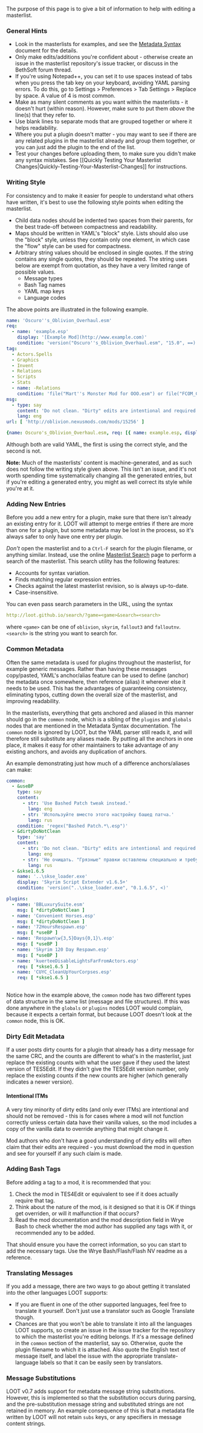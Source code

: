 The purpose of this page is to give a bit of information to help with editing a masterlist.

### General Hints

* Look in the masterlists for examples, and see the [Metadata Syntax](http://loot.github.io/docs/dev/LOOT%20Metadata%20Syntax.html) document for the details.
* Only make edits/additions you're confident about - otherwise create an issue in the masterlist repository's issue tracker, or discuss in the BethSoft forum thread.
* If you're using Notepad++, you can set it to use spaces instead of tabs when you press the tab key on your keyboard, avoiding YAML parsing errors. To do this, go to Settings > Preferences > Tab Settings > Replace by space. A value of 4 is most common.
* Make as many silent comments as you want within the masterlists - it doesn't hurt (within reason). However, make sure to put them *above* the line(s) that they refer to.
* Use blank lines to separate mods that are grouped together or where it helps readability.
* Where you put a plugin doesn't matter - you may want to see if there are any related plugins in the masterlist already and group them together, or you can just add the plugin to the end of the list.
* Test your changes before uploading them, to make sure you didn't make any syntax mistakes. See [[Quickly Testing Your Masterlist Changes|Quickly-Testing-Your-Masterlist-Changes]] for instructions.

### Writing Style

For consistency and to make it easier for people to understand what others have written, it's best to use the following style points when editing the masterlist.

* Child data nodes should be indented two spaces from their parents, for the best trade-off between compactness and readability.
* Maps should be written in YAML's "block" style. Lists should also use the "block" style, unless they contain only one element, in which case the "flow" style can be used for compactness.
* Arbitrary string values should be enclosed in single quotes. If the string contains any single quotes, they should be repeated. The string uses below are exempt from quotation, as they have a very limited range of possible values.
  * Message types
  * Bash Tag names
  * YAML map keys
  * Language codes

The above points are illustrated in the following example.

```yaml
name: 'Oscuro''s_Oblivion_Overhaul.esm'
req:
  - name: 'example.esp'
    display: '[Example Mod](http://www.example.com)'
    condition: 'version("Oscuro''s_Oblivion_Overhaul.esm", "15.0", ==)'
tag:
  - Actors.Spells
  - Graphics
  - Invent
  - Relations
  - Scripts
  - Stats
  - name: -Relations
    condition: 'file("Mart''s Monster Mod for OOO.esm") or file("FCOM_Convergence.esm")'
msg:
  - type: say
    content: 'Do not clean. "Dirty" edits are intentional and required for the mod to function.'
    lang: eng
url: [ 'http://oblivion.nexusmods.com/mods/15256' ]
```
```yaml
{name: Oscuro's_Oblivion_Overhaul.esm, req: [{ name: example.esp, display: '[Example Mod](http://www.example.com)', condition: 'version("Oscuro''s_Oblivion_Overhaul.esm", "15.0", ==)' }], tag: [ Actors.Spells, Graphics, Invent, Relations, Scripts, Stats, { name: -Relations, condition: file("Mart's Monster Mod for OOO.esm") or file("FCOM_Convergence.esm") }], msg: [{ type: say, content: Do not clean. "Dirty" edits are intentional and required for the mod to function., lang: eng }], url: [ http://oblivion.nexusmods.com/mods/15256 ]}
```
Although both are valid YAML, the first is using the correct style, and the second is not.

**Note:** Much of the masterlists' content is machine-generated, and as such does not follow the writing style given above. This isn't an issue, and it's not worth spending time systematically changing all the generated entries, but if you're editing a generated entry, you might as well correct its style while you're at it.

### Adding New Entries

Before you add a new entry for a plugin, make sure that there isn't already an existing entry for it. LOOT will attempt to merge entries if there are more than one for a plugin, but some metadata may be lost in the process, so it's always safer to only have one entry per plugin. 

*Don't* open the masterlist and to a `Ctrl-F` search for the plugin filename, or anything similar. Instead, use the online [Masterlist Search](http://loot.github.io/search/) page to perform a search of the masterlist. This search utility has the following features:

* Accounts for syntax variation.
* Finds matching regular expression entries.
* Checks against the latest masterlist revision, so is always up-to-date.
* Case-insensitive.

You can even pass search parameters in the URL, using the syntax

```yaml
http://loot.github.io/search/?game=<game>&search=<search>
```

where `<game>` can be one of `oblivion`, `skyrim`, `fallout3` and `falloutnv`. `<search>` is the string you want to search for.

### Common Metadata

Often the same metadata is used for plugins throughout the masterlist, for example generic messages. Rather than having these messages copy/pasted, YAML's anchor/alias feature can be used to define (anchor) the metadata once somewhere, then reference (alias) it wherever else it needs to be used. This has the advantages of guaranteeing consistency, eliminating typos, cutting down the overall size of the masterlist, and improving readability.

In the masterlists, everything that gets anchored and aliased in this manner should go in the `common` node, which is a sibling of the `plugins` and `globals` nodes that are mentioned in the Metadata Syntax documentation. The `common` node is ignored by LOOT, but the YAML parser still reads it, and will therefore still substitute any aliases made. By putting all the anchors in one place, it makes it easy for other maintainers to take advantage of any existing anchors, and avoids any duplication of anchors.

An example demonstrating just how much of a difference anchors/aliases can make:

```yaml
common:
  - &useBP
    type: say
    content:
      - str: 'Use Bashed Patch tweak instead.'
        lang: eng
      - str: 'Используйте вместо этого настройку башед патча.'
        lang: rus
    condition: 'regex("Bashed Patch.*\.esp")'
  - &dirtyDoNotClean
    type: 'say'
    content:
      - str: 'Do not clean. "Dirty" edits are intentional and required for the mod to function.'
        lang: eng
      - str: 'Не очищать. "Грязные" правки оставлены специально и требуются для функционирования мода.'
        lang: rus
  - &skse1.6.5
    name: '..\skse_loader.exe'
    display: 'Skyrim Script Extender v1.6.5+'
    condition: 'version("..\skse_loader.exe", "0.1.6.5", <)'

plugins:
  - name: 'BBLuxurySuite.esm'
    msg: [ *dirtyDoNotClean ]
  - name: 'Convenient Horses.esp'
    msg: [ *dirtyDoNotClean ]
  - name: '72HoursRespawn.esp'
    msg: [ *useBP ]
  - name: 'Respawn\w{3,5}Days{0,1}\.esp'
    msg: [ *useBP ]
  - name: 'Skyrim 120 Day Respawn.esp'
    msg: [ *useBP ]
  - name: 'kuerteeDisableLightsFarFromActors.esp'
    req: [ *skse1.6.5 ]
  - name: 'CUYC_CleanUpYourCorpses.esp'
    req: [ *skse1.6.5 ]
   
```

Notice how in the example above, the `common` node has two different types of data structure in the same list (message and file structures). If this was done anywhere in the `globals` or `plugins` nodes LOOT would complain, because it expects a certain format, but because LOOT doesn't look at the `common` node, this is OK.

### Dirty Edit Metadata

If a user posts dirty counts for a plugin that already has a dirty message for the same CRC, and the counts are different to what's in the masterlist, just replace the existing counts with what the user gave if they used the latest version of TES5Edit. If they didn't give the TES5Edit version number, only replace the existing counts if the new counts are higher (which generally indicates a newer version).

#### Intentional ITMs

A very tiny minority of dirty edits (and only ever ITMs) are intentional and should not be removed - this is for cases where a mod will not function correctly unless certain data have their vanilla values, so the mod includes a copy of the vanilla data to override anything that might change it.

Mod authors who don't have a good understanding of dirty edits will often claim that their edits are required - you must download the mod in question and see for yourself if any such claim is made.

### Adding Bash Tags

Before adding a tag to a mod, it is recommended that you:

1. Check the mod in TES4Edit or equivalent to see if it does actually require that tag.
2. Think about the nature of the mod, is it designed so that it is OK if things get overriden, or will it malfunction if that occurs?
3. Read the mod documentation and the mod description field in Wrye Bash to check whether the mod author has supplied any tags with it, or recommended any to be added.

That should ensure you have the correct information, so you can start to add the necessary tags. Use the Wrye Bash/Flash/Flash NV readme as a reference.

### Translating Messages

If you add a message, there are two ways to go about getting it translated into the other languages LOOT supports:

* If you are fluent in one of the other supported languages, feel free to translate it yourself. Don't just use a translator such as Google Translate though.
* Chances are that you won't be able to translate it into all the languages LOOT supports, so create an issue in the issue tracker for the repository to which the masterlist you're editing belongs. If it's a message defined in the `common` section of the masterlist, say so. Otherwise, quote the plugin filename to which it is attached. Also quote the English text of message itself, and label the issue with the appropriate translate-language labels so that it can be easily seen by translators.

### Message Substitutions

LOOT v0.7 adds support for metadata message string substitutions. However, this is implemented so that the substitution occurs during parsing, and the pre-substitution message string and substituted strings are not retained in memory. An example consequence of this is that a metadata file written by LOOT will not retain `subs` keys, or any specifiers in message content strings.